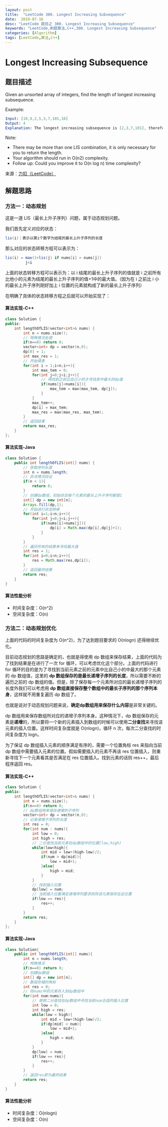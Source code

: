 ```yaml
---
layout: post
title:  "LeetCode 300. Longest Increasing Subsequence"
date:  2019-07-16
desc: "LeetCode 题目之 300. Longest Increasing Subsequence"
keywords: "LeetCode,刷题算法,C++,300. Longest Increasing Subsequence"
categories: [Algorithm]
tags: [LeetCode,算法,C++]
---
```

# Longest Increasing Subsequence

## 题目描述

Given an unsorted array of integers, find the length of longest increasing subsequence.

Example:

```s
Input: [10,9,2,5,3,7,101,18]
Output: 4
Explanation: The longest increasing subsequence is [2,3,7,101], therefore the length is 4.
```

Note:

- There may be more than one LIS combination, it is only necessary for you to return the length.
- Your algorithm should run in O(n2) complexity.
- Follow up: Could you improve it to O(n log n) time complexity?

来源：[力扣（LeetCode）](https://leetcode-cn.com/problems/longest-increasing-subsequence)

## 解题思路

### 方法一：动态规划

这是一道 LIS（最长上升子序列）问题，属于动态规划问题。

我们首先定义对应的状态：

```java
lis(i)：表示以第i个数字为结尾的最长上升子序列的长度
```

那么对应的状态转移方程可以表示为：

```java
lis(i) = max(1+lis(j) if nums[i] > nums[j])
         j<i
```

上面的状态转移方程可以表示为：以 i 结尾的最长上升子序列的值就是 i 之前所有比他小的元素为结尾的最长上升子序列的值+1中的最大值。（因为在 i 之前比 i 小的最长上升子序列刚好加上 i 位置的元素就构成了新的最长上升子序列）

在明确了具体的状态转移方程之后就可以开始实现了：

#### 算法实现-C++

```cpp
class Solution {
public:
    int lengthOfLIS(vector<int>& nums) {
        int n = nums.size();
        // 特殊情况处理
        if(n==0) return 0;
        vector<int> dp = vector(n,0);
        dp[0] = 1;
        int max_res = 1;
        // 开始填表
        for(int i = 1;i<n;i++){
            int max_tem = 0;
            for(int j=0;j<i;j++){
                // 得找到之前比自己小的才寻找其中最大的dp值
                if(nums[j]<nums[i]){
                    max_tem = max(max_tem, dp[j]);
                }
            }
            max_tem++;
            dp[i] = max_tem;
            max_res = max(max_res, max_tem);
        }
        // 返回结果
        return max_res;
    }
};
```

#### 算法实现-Java

```java
class Solution {
    public int lengthOfLIS(int[] nums) {
        // 获取序列长度
        int n = nums.length;
        // 非法情况验证
        if(n < 1){
            return 0;
        }
        // 创建dp数组，初始状态每个元素的最长上升子序列都是1
        int[] dp = new int[n];
        Arrays.fill(dp,1);
        // 开始进行状态转移
        for(int i=1;i<n;i++){
            for(int j=0;j<i;j++){
                if(nums[i]>nums[j]){
                    dp[i] = Math.max(dp[i],dp[j]+1);
                }
            }
        }
        // 遍历所有的结果来寻找最大值
        int res = 1;
        for(int i=0;i<n;i++){
            res = Math.max(res,dp[i]);
        }
        // 返回最终结果
        return res;
    }
}
```

#### 算法性能分析

- 时间复杂度：O(n^2)
- 空间复杂度：O(n)

### 方法二：动态规划优化

上面的代码的时间复杂度为 O(n^2)，为了达到题目要求的 O(nlogn) 还得继续优化。

目前动态规划的思路是确定的，也就是得使用 dp 数组来保存结果，上面的代码为了找到结果是在进行了一次 for 循环，可以考虑优化这个部分。上面的代码进行 for 循环的目的是为了寻找到当前元素之前的元素中比自己小的中最大的那个元素的 dp 数组值，这里的 **dp 数组保存的是最长递增子序列的长度**，所以需要不断的遍历之前的 dp 数组的值。但是，除了保存每一个元素所对应的最长递增子序列的长度外我们可以考虑用 **dp 数组直接保存整个数组中的最长子序列的那个序列本身**，这样就不用重复遍历 dp 数组了。

也就是说对于动态规划问题来说，**确定dp数组用来保存什么内容**是非常关键的。

dp 数组用来保存数组所对应的递增子序列本身。这种情况下，dp 数组保存的元素是**递增**的，所以要将一个新的元素插入到数组的时候可以使用**二分查找**来寻找该元素的插入位置。这样时间复杂度就是 O(nlogn)，循环 n 次，每次二分查找的时间复杂度为 logn。

为了保证 dp 数组插入元素的顺序满足有序的，需要一个位置角标 res 来指向当前 dp 数组中需要插入元素的位置。假如需要插入的元素不再该 res 位置插入，则重新寻找下一个元素看其是否满足在 res 位置插入。找到元素的话则 res++，最后程序返回 res。

#### 算法实现-C++

```cpp
class Solution {
public:
    int lengthOfLIS(vector<int>& nums) {
        int n = nums.size();
        if(n==0) return 0;
        // dp数组用来保存递增的子序列
        vector<int> dp = vector(n,0);
        // 记录递增子序列的长度
        int res = 0;
        for(int num : nums){
            int low = 0;
            int high = res;
            // 二分查找当前元素在dp数组中的位置[low,high)
            while(low<high){
                int mid = low+(high-low)/2;
                if(num > dp[mid]){
                    low = mid+1;
                }else{
                    high = mid;
                }
            }
            // 找到插入位置
            dp[low] = num;
            // 当前插入位置满足递增序列要求则将该元素保存在此位置
            if(low == res){
                res++;
            }
        }
        return res;
    }
};
```

#### 算法实现-Java

```java
class Solution{
    public int lengthOfLIS(int[] nums){
        int n = nums.length;
        // 特殊情况
        if(n==0) return 0;
        // 创建dp数组
        int[] dp = new int[n];
        // 数组存储的角标
        int res = 0;
        // 将nums中的元素存入到dp数组中
        for(int num:nums){
            // 使用二分查找在dp数组中寻找当前num合适的插入位置
            int low = 0;
            int high = res;
            while(low < high){
                int mid = low+(high-low)/2;
                if(dp[mid] < num){
                    low = mid+1;
                }else{
                    high = mid;
                }
            }
            dp[low] = num;
            if(low == res){
                res++;
            }
        }
        // 返回res即为最终结果
        return res;
    }
}
```

#### 算法性能分析

- 时间复杂度：O(nlogn)
- 空间复杂度：O(n)

